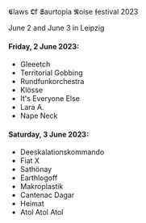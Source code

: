 𝕮laws 𝕺f 𝕾aurtopia 𝕹oise 𝖋estival 2023

June 2 and June 3
in Leipzig

#### Friday, 2 June 2023:
- Gleeetch
- Territorial Gobbing
- Rundfunkorchestra
- Klösse
- It's Everyone Else
- Lara A.
- Nape Neck
#### Saturday, 3 June 2023:
- Deeskalationskommando
- Fiat X
- Sathönay
- Earthlogoff
- Makroplastik
- Cantenac Dagar
- Heimat
- Atol Atol Atol